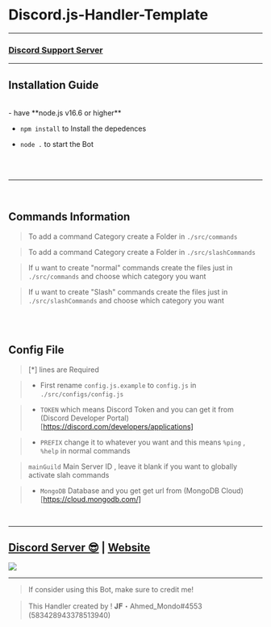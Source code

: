 # Discord.js-Handler-Template


***


### [**Discord Support Server**](https://ticket-manager.org/support)

***

## Installation Guide

<br/>
- have **node.js v16.6 or higher**

- `npm install` to Install the depedences

- `node .` to start the Bot

<br/>
<br/>

***

<br/>

## Commands Information

> To add a command Category create a Folder in `./src/commands`

> To add a command Category create a Folder in `./src/slashCommands`

> If u want to create "normal" commands create the files just in `./src/commands` and choose which category you want

> If u want to create "Slash" commands create the files just in `./src/slashCommands` and choose which category you want

<br/>

<br/>

## Config File

> [*] lines are Required

> * First rename `config.js.example` to `config.js` in `./src/configs/config.js`

> * `TOKEN` which means Discord Token and you can get it from (Discord Developer Portal)[https://discord.com/developers/applications]

> * `PREFIX` change it to whatever you want and this means `%ping` , `%help` in normal commands

> `mainGuild` Main Server ID , leave it blank if you want to globally activate slah commands

> * `MongoDB` Database and you get get url from (MongoDB Cloud)[https://cloud.mongodb.com/]

<br/>
  
***

## [Discord Server 😎](https://discord.gg/CTKPaX4KU4) | [Website](https://ticket-manager.org)
<a href="https://discord.gg/CTKPaX4KU4"><img src="https://discord.com/api/guilds/583057178181763073/widget.png?style=banner2"></a>

***

> If consider using this Bot, make sure to credit me!

> This Handler created by ! 𝐉𝐅・Ahmed_Mondo#4553 (583428943378513940)